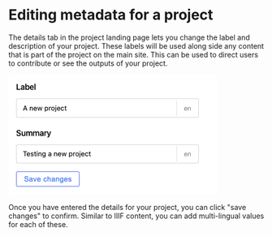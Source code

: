 # Editing metadata for a project

The details tab in the project landing page lets you change the label and description of your project. These labels will be used along side any content that is part of the project on the main site. This can be used to direct users to contribute or see the outputs of your project.

![](</public/assets/Screenshot 2022-03-01 at 10.27.09.png>)

Once you have entered the details for your project, you can click "save changes" to confirm. Similar to IIIF content, you can add multi-lingual values for each of these.
